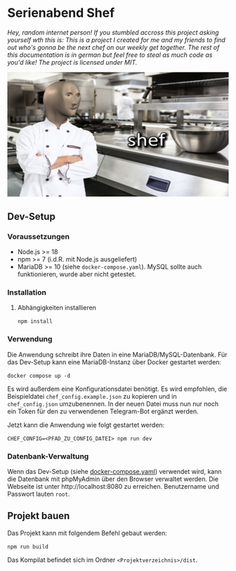 # Serienabend Shef

_Hey, random internet person! If you stumbled accross this project asking yourself wth this is: This is a project I
created for me and my friends to find out who's gonna be the next chef on our weekly get together. The rest of this
documentation is in german but feel free to steal as much code as you'd like! The project is licensed under MIT._

![banner](docs/resources/banner.jpg)

## Dev-Setup

### Voraussetzungen

- Node.js >= 18
- npm >= 7 (i.d.R. mit Node.js ausgeliefert)
- MariaDB >= 10 (siehe `docker-compose.yaml`). MySQL sollte auch funktionieren, wurde aber nicht getestet.

### Installation

1. Abhängigkeiten installieren

   ```shell
   npm install
   ```

### Verwendung

Die Anwendung schreibt ihre Daten in eine MariaDB/MySQL-Datenbank. Für das Dev-Setup kann eine MariaDB-Instanz über
Docker gestartet werden:

```shell
docker compose up -d
```

Es wird außerdem eine Konfigurationsdatei benötigt. Es wird empfohlen, die Beispieldatei `chef_config.example.json` zu
kopieren und in `chef_config.json` umzubenennen. In der neuen Datei muss nun nur noch ein Token für den zu verwendenen
Telegram-Bot ergänzt werden.

Jetzt kann die Anwendung wie folgt gestartet werden:

```shell
CHEF_CONFIG=<PFAD_ZU_CONFIG_DATEI> npm run dev
```

### Datenbank-Verwaltung

Wenn das Dev-Setup (siehe [docker-compose.yaml](docker-compose.yaml)) verwendet wird, kann die Datenbank mit phpMyAdmin
über den Browser verwaltet werden. Die Webseite ist unter http://localhost:8080 zu erreichen. Benutzername und Passwort
lauten `root`.

## Projekt bauen

Das Projekt kann mit folgendem Befehl gebaut werden:

```shell
npm run build
```

Das Kompilat befindet sich im Ordner `<Projektverzeichnis>/dist`.
